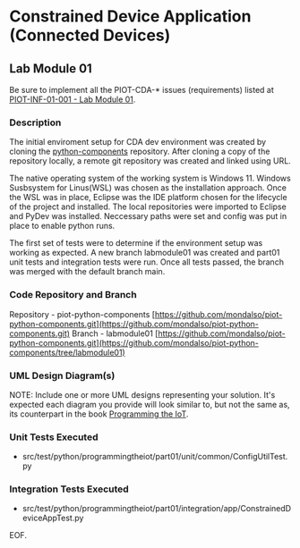 # Constrained Device Application (Connected Devices)

## Lab Module 01

Be sure to implement all the PIOT-CDA-* issues (requirements) listed at [PIOT-INF-01-001 - Lab Module 01](https://github.com/orgs/programming-the-iot/projects/1#column-9974937).

### Description

The initial enviroment setup for CDA dev environment was created by cloning the [python-components](https://github.com/programming-the-iot) repository. After cloning a copy of the repository locally, a remote git repository was created and linked using URL. 

The native operating system of the working system is Windows 11. Windows Susbsystem for Linus(WSL) was chosen as the installation approach. Once the WSL was in place, Eclipse was the IDE platform chosen for the lifecycle of the project and installed. The local repositories were imported to Eclipse and PyDev was installed. Neccessary paths were set and config was put in place to enable python runs. 

The first set of tests were to determine if the environment setup was working as expected. A new branch labmodule01 was created and part01 unit tests and integration tests were run. Once all tests passed, the branch was merged with the default branch main. 

### Code Repository and Branch
 
Repository - piot-python-components [https://github.com/mondalso/piot-python-components.git](https://github.com/mondalso/piot-python-components.git)
Branch - labmodule01 [https://github.com/mondalso/piot-python-components.git](https://github.com/mondalso/piot-python-components/tree/labmodule01)

### UML Design Diagram(s)

NOTE: Include one or more UML designs representing your solution. It's expected each
diagram you provide will look similar to, but not the same as, its counterpart in the
book [Programming the IoT](https://learning.oreilly.com/library/view/programming-the-internet/9781492081401/).


### Unit Tests Executed

- src/test/python/programmingtheiot/part01/unit/common/ConfigUtilTest.py

### Integration Tests Executed

- src/test/python/programmingtheiot/part01/integration/app/ConstrainedDeviceAppTest.py

EOF.
